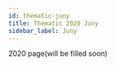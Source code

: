 ```yaml
---
id: thematic-juny
title: Thematic 2020 Juny
sidebar_label: Juny
---
```


2020 page(will be filled soon)